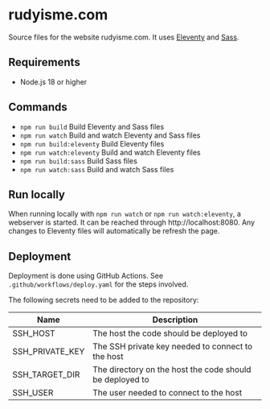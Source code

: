# rudyisme.com

Source files for the website rudyisme.com. It uses [Eleventy](https://www.11ty.dev) and [Sass](https://sass-lang.com).

## Requirements

- Node.js 18 or higher

## Commands

- `npm run build` Build Eleventy and Sass files
- `npm run watch` Build and watch Eleventy and Sass files
- `npm run build:eleventy` Build Eleventy files
- `npm run watch:eleventy` Build and watch Eleventy files
- `npm run build:sass` Build Sass files
- `npm run watch:sass` Build and watch Sass files

## Run locally

When running locally with `npm run watch` or `npm run watch:eleventy`, a webserver is started. It can be reached through http://localhost:8080. Any changes to Eleventy files will automatically be refresh the page. 

## Deployment

Deployment is done using GitHub Actions. See `.github/workflows/deploy.yaml` for the steps involved.

The following secrets need to be added to the repository:

| Name            | Description                                              |
|-----------------|----------------------------------------------------------|
| SSH_HOST        | The host the code should be deployed to                  |
| SSH_PRIVATE_KEY | The SSH private key needed to connect to the host        |
| SSH_TARGET_DIR  | The directory on the host the code should be deployed to |
| SSH_USER        | The user needed to connect to the host                   |